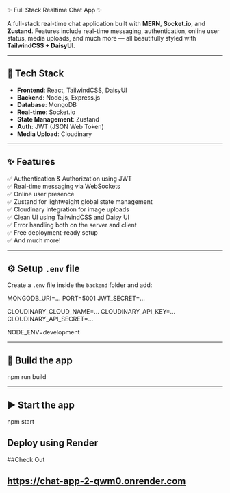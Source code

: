 ✨ Full Stack Realtime Chat App ✨

A full-stack real-time chat application built with **MERN**, **Socket.io**, and **Zustand**.
Features include real-time messaging, authentication, online user status, media uploads, and much more — all beautifully styled with **TailwindCSS + DaisyUI**.

---

## 🚀 Tech Stack

- **Frontend**: React, TailwindCSS, DaisyUI
- **Backend**: Node.js, Express.js
- **Database**: MongoDB
- **Real-time**: Socket.io
- **State Management**: Zustand
- **Auth**: JWT (JSON Web Token)
- **Media Upload**: Cloudinary

---

## ✨ Features

✅ Authentication & Authorization using JWT  
✅ Real-time messaging via WebSockets  
✅ Online user presence  
✅ Zustand for lightweight global state management  
✅ Cloudinary integration for image uploads  
✅ Clean UI using TailwindCSS and Daisy UI  
✅ Error handling both on the server and client  
✅ Free deployment-ready setup  
✅ And much more!

---
## ⚙️ Setup `.env` file

Create a `.env` file inside the `backend` folder and add:

MONGODB_URI=...
PORT=5001
JWT_SECRET=...

CLOUDINARY_CLOUD_NAME=...
CLOUDINARY_API_KEY=...
CLOUDINARY_API_SECRET=...

NODE_ENV=development

---

## 🧱 Build the app

npm run build

---

## ▶️ Start the app

npm start


## Deploy using Render
##Check Out 
## https://chat-app-2-qwm0.onrender.com
